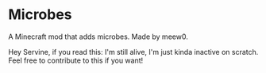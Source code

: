 Microbes
========

A Minecraft mod that adds microbes.
Made by meew0.

Hey Servine, if you read this: I'm still alive, I'm just kinda inactive on scratch. Feel free to contribute to this if you want!
